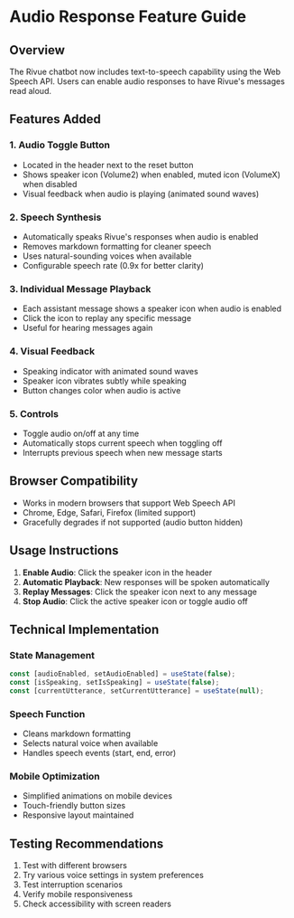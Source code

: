 # Audio Response Feature Guide

## Overview
The Rivue chatbot now includes text-to-speech capability using the Web Speech API. Users can enable audio responses to have Rivue's messages read aloud.

## Features Added

### 1. Audio Toggle Button
- Located in the header next to the reset button
- Shows speaker icon (Volume2) when enabled, muted icon (VolumeX) when disabled
- Visual feedback when audio is playing (animated sound waves)

### 2. Speech Synthesis
- Automatically speaks Rivue's responses when audio is enabled
- Removes markdown formatting for cleaner speech
- Uses natural-sounding voices when available
- Configurable speech rate (0.9x for better clarity)

### 3. Individual Message Playback
- Each assistant message shows a speaker icon when audio is enabled
- Click the icon to replay any specific message
- Useful for hearing messages again

### 4. Visual Feedback
- Speaking indicator with animated sound waves
- Speaker icon vibrates subtly while speaking
- Button changes color when audio is active

### 5. Controls
- Toggle audio on/off at any time
- Automatically stops current speech when toggling off
- Interrupts previous speech when new message starts

## Browser Compatibility
- Works in modern browsers that support Web Speech API
- Chrome, Edge, Safari, Firefox (limited support)
- Gracefully degrades if not supported (audio button hidden)

## Usage Instructions

1. **Enable Audio**: Click the speaker icon in the header
2. **Automatic Playback**: New responses will be spoken automatically
3. **Replay Messages**: Click the speaker icon next to any message
4. **Stop Audio**: Click the active speaker icon or toggle audio off

## Technical Implementation

### State Management
```javascript
const [audioEnabled, setAudioEnabled] = useState(false);
const [isSpeaking, setIsSpeaking] = useState(false);
const [currentUtterance, setCurrentUtterance] = useState(null);
```

### Speech Function
- Cleans markdown formatting
- Selects natural voice when available
- Handles speech events (start, end, error)

### Mobile Optimization
- Simplified animations on mobile devices
- Touch-friendly button sizes
- Responsive layout maintained

## Testing Recommendations

1. Test with different browsers
2. Try various voice settings in system preferences
3. Test interruption scenarios
4. Verify mobile responsiveness
5. Check accessibility with screen readers